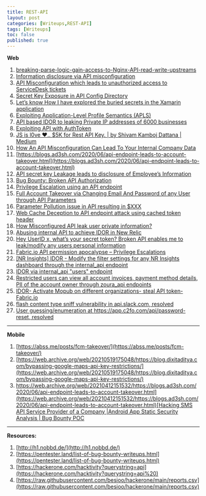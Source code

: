 ```yaml
---
title: REST-API
layout: post
categories: [Writeups,REST-API]
tags: [Writeups]
toc: false
published: true
---
```

**Web**

1. [breaking-parse-logic-gain-access-to-Nginx-API-read-write-upstreams](https://zoidsec.medium.com/breaking-parse-logic-gain-access-to-nginx-api-read-write-upstreams-1cb062aa44ca)
2. [Information disclosure via API misconfiguration](https://rizwansiddiqu1.medium.com/information-disclosure-via-api-misconfiguration-c05ed327f9d2)
3. [API Misconfiguration which leads to unauthorized access to ServiceDesk tickets](https://noobx.in/blogs/API-Misconfiguration-which-leads-to-unauthorized-access-to-servicedesk-tickets)
4. [Secret Key Exposure in API Config Directory](https://ahmdhalabi.medium.com/secret-key-exposure-in-api-config-directory-79cf7e7b976)
5. [Let’s know How I have explored the buried secrets in the Xamarin application](https://secureitmania.medium.com/lets-know-how-i-have-explored-the-buried-secrets-in-xamarin-application-d6b8c5609c87)
6. [Exploiting Application-Level Profile Semantics (APLS)](https://niemand.com.ar/2021/01/08/exploiting-application-level-profile-semantics-apls-from-spring-data-rest/)
7. [API based IDOR to leaking Private IP addresses of 6000 businesses](https://rafi-ahamed.medium.com/api-based-idor-to-leaking-private-ip-address-of-6000-businesses-6bc085ac6a6f)
8. [Exploiting API with AuthToken](https://rafi-ahamed.medium.com/exploiting-api-with-authtoken-3bea7b1fb6a9)
9. [JS is l0ve ❤️.. $5K for Rest API Key. | by Shivam Kamboj Dattana | Medium](https://sechunter.medium.com/js-is-love-%EF%B8%8F-ca393a4849e9)
10. [How An API Misconfiguration Can Lead To Your Internal Company Data](https://www.secjuice.com/api-misconfiguration-data-breach/)
11. [https://blogs.ad3sh.com/2020/06/api-endpoint-leads-to-account-takeover.html](https://blogs.ad3sh.com/2020/06/api-endpoint-leads-to-account-takeover.html)
12. [API secret key Leakage leads to disclosure of Employee’s Information](https://medium.com/@spade.com/api-secret-key-leakage-leads-to-disclosure-of-employees-information-5ca4ce17e1ce)
13. [Bug Bounty: Broken API Authorization](https://medium.com/@th3hidd3nmist/bug-bounty-broken-api-authorization-d30c940ccb42)
14. [Privilege Escalation using an API endpoint](https://medium.com/@ronak_9889/privilege-escalation-using-api-endpoint-fce841caaff3)
15. [Full Account Takeover via Changing Email And Password of any User through API Parameters](https://medium.com/@adeshkolte/full-account-takeover-changing-email-and-password-of-any-user-through-api-parameters-3d527ab27240)
16. [Parameter Pollution issue in API resulting in $XXX](https://smaranchand.com.np/2019/06/parameter-pollution-issue-in-api-resulting-xxx/)
17. [Web Cache Deception to API endpoint attack using cached token header](https://medium.com/@kunal94/web-cache-deception-to-api-endpoint-attack-using-cached-token-header-b01a604a5ccd)
18. [How Misconfigured API leak user private information?](https://medium.com/@Skylinearafat/how-misconfigured-api-leaked-user-private-information-e3e8c13e52e4)
19. [Abusing internal API to achieve IDOR in New Relic](https://www.jonbottarini.com/2018/01/02/abusing-internal-api-to-achieve-idor-in-new-relic/)
20. [Hey UserID x, what’s your secret token? Broken API enables me to leak/modify any users personal information](https://medium.com/@zseano/fun-with-mobile-apps-broken-api-leads-to-leak-of-millions-of-personal-information-e7eb0b9dcce7)
21. [Fabric.io API permission apocalypse – Privilege Escalations](https://wesecureapp.com/blog/fabric-io-api-permission-apocalypse-privilege-escalations/)
22. [[NR Insights] IDOR - Modify the filter settings for any NR Insights dashboard through the internal_api endpoint](https://hackerone.com/reports/459443)
23. [IDOR via internal_api "users" endpoint](https://hackerone.com/reports/349291)
24. [Restricted users can view all account invoices, payment method details, PII of the account owner through zoura_api endpoints](https://hackerone.com/reports/501672)
25. [IDOR- Activate Mopub on different organizations- steal API token- Fabric.io](https://hackerone.com/reports/95552)
26. [flash content type sniff vulnerability in api.slack.com, resolved](https://hackerone.com/reports/3455)
27. [User guessing/enumeration at https://app.c2fo.com/api/password-reset, resolved](https://hackerone.com/reports/5688)

---

**Mobile** 

1. [https://abss.me/posts/fcm-takeover/](https://abss.me/posts/fcm-takeover/)
2. [https://web.archive.org/web/20210519175048/https://blog.dixitaditya.com/bypassing-google-maps-api-key-restrictions/](https://web.archive.org/web/20210519175048/https://blog.dixitaditya.com/bypassing-google-maps-api-key-restrictions/)
3. [https://web.archive.org/web/20210412151532/https://blogs.ad3sh.com/2020/06/api-endpoint-leads-to-account-takeover.html](https://web.archive.org/web/20210412151532/https://blogs.ad3sh.com/2020/06/api-endpoint-leads-to-account-takeover.html)[Hacking SMS API Service Provider of a Company |Android App Static Security Analysis | Bug Bounty POC](https://blog.securitybreached.org/2020/02/19/hacking-sms-api-service-provider-of-a-company-android-app-static-security-analysis-bug-bounty-poc/)

---

**Resources:** 
1. [http://h1.nobbd.de/](http://h1.nobbd.de/)
2. [https://pentester.land/list-of-bug-bounty-writeups.html](https://pentester.land/list-of-bug-bounty-writeups.html)
3. [https://hackerone.com/hacktivity?querystring=api](https://hackerone.com/hacktivity?querystring=api%20)
4. [https://raw.githubusercontent.com/besioo/hackerone/main/reports.csv](https://raw.githubusercontent.com/besioo/hackerone/main/reports.csv)
